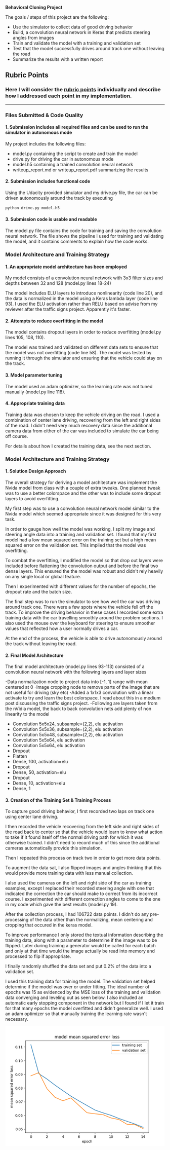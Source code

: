 **Behavioral Cloning Project**

The goals / steps of this project are the following:
* Use the simulator to collect data of good driving behavior
* Build, a convolution neural network in Keras that predicts steering angles from images
* Train and validate the model with a training and validation set
* Test that the model successfully drives around track one without leaving the road
* Summarize the results with a written report


[//]: # (Image References)

[image1]: ./training.png "MSE"

## Rubric Points
### Here I will consider the [rubric points](https://review.udacity.com/#!/rubrics/432/view) individually and describe how I addressed each point in my implementation.  

---
### Files Submitted & Code Quality

#### 1. Submission includes all required files and can be used to run the simulator in autonomous mode

My project includes the following files:
* model.py containing the script to create and train the model
* drive.py for driving the car in autonomous mode
* model.h5 containing a trained convolution neural network 
* writeup_report.md or writeup_report.pdf summarizing the results

#### 2. Submission includes functional code
Using the Udacity provided simulator and my drive.py file, the car can be driven autonomously around the track by executing 
```sh
python drive.py model.h5
```

#### 3. Submission code is usable and readable

The model.py file contains the code for training and saving the convolution neural network. The file shows the pipeline I used for training and validating the model, and it contains comments to explain how the code works.

### Model Architecture and Training Strategy

#### 1. An appropriate model architecture has been employed

My model consists of a convolution neural network with 3x3 filter sizes and depths between 32 and 128 (model.py lines 18-24) 

The model includes ELU layers to introduce nonlinearity (code line 20), and the data is normalized in the model using a Keras lambda layer (code line 93). I used the ELU activation rather than RELU based on advise from my reviewer after the traffic signs project. Apparently it's faster.

#### 2. Attempts to reduce overfitting in the model

The model contains dropout layers in order to reduce overfitting (model.py lines 105, 108, 110). 

The model was trained and validated on different data sets to ensure that the model was not overfitting (code line 58). The model was tested by running it through the simulator and ensuring that the vehicle could stay on the track.

#### 3. Model parameter tuning

The model used an adam optimizer, so the learning rate was not tuned manually (model.py line 118).

#### 4. Appropriate training data

Training data was chosen to keep the vehicle driving on the road. I used a combination of center lane driving, recovering from the left and right sides of the road. I didn't need very much recovery data since the additional camera data from either of the car was included to simulate the car being off course.

For details about how I created the training data, see the next section. 

### Model Architecture and Training Strategy

#### 1. Solution Design Approach

The overall strategy for deriving a model architecture was implement the Nvida model from class with a couple of extra tweaks. One planned tweak was to use a better colorspace and the other was to include some dropout layers to avoid overfitting.

My first step was to use a convolution neural network model similar to the Nvida model which seemed appropriate since it was designed for this very task.

In order to gauge how well the model was working, I split my image and steering angle data into a training and validation set. I found that my first model had a low mean squared error on the training set but a high mean squared error on the validation set. This implied that the model was overfitting. 

To combat the overfitting, I modified the model so that drop out layers were included before flattening the convolution output and before the final two dense layers. This ensured the the model was robust and didn't rely heavily on any single local or global feature. 

Then I experimented with different values for the number of epochs, the dropout rate and the batch size. 

The final step was to run the simulator to see how well the car was driving around track one. There were a few spots where the vehicle fell off the track. To improve the driving behavior in these cases I recorded some extra training data with the car travelling smoothly around the problem sections. I also used the mouse over the keyboard for steering to ensure smoother values that reflected how a user normally drives a car.

At the end of the process, the vehicle is able to drive autonomously around the track without leaving the road.

#### 2. Final Model Architecture

The final model architecture (model.py lines 93-113) consisted of a convolution neural network with the following layers and layer sizes

-Data normalization node to project data into \[-1, 1] range with mean centered at 0
-Image cropping node to remove parts of the image that are not useful for driving (sky etc)
-Added a 1x1x3 convolution with a linear activate to try and learn the best colorspace. I read about this in a medium post discussing the traffic signs project.
-Following are layers taken from the nVidia model, the back to back convolution nets add plenty of non linearity to the model
- Convolution 5x5x24, subsample=(2,2), elu activation
- Convolution 5x5x36, subsample=(2,2), elu activation
- Convolution 5x5x48, subsample=(2,2), elu activation
- Convolution 5x5x64, elu activation
- Convolution 5x5x64, elu activation
- Dropout
- Flatten
- Dense, 100, activation=elu
- Dropout
- Dense, 50, activation=elu
- Dropout
- Dense, 10, activation=elu
- Dense, 1

#### 3. Creation of the Training Set & Training Process

To capture good driving behavior, I first recorded two laps on track one using center lane driving. 

I then recorded the vehicle recovering from the left side and right sides of the road back to center so that the vehicle would learn to know what action to take if it found itself off the normal driving path for which it was otherwise trained. I didn't need to record much of this since the additional cameras automatically provide this simulation.

Then I repeated this process on track two in order to get more data points.

To augment the data sat, I also flipped images and angles thinking that this would provide more training data with less manual collection.

I also used the cameras on the left and right side of the car as training examples, except I replaced their recorded steering angle with one that indicated the correction the car should make to correct from its incorrect course. I experimented with different correction angles to come to the one in my code which gave the best results (model.py 19).

After the collection process, I had 106722 data points. I didn't do any pre-processing of the data other than the normalizing, mean centering and cropping that occured in the keras model.

To improve performance I only stored the textual information describing the training data, along with a parameter to determine if the image was to be flipped. Later during training a generator would be called for each batch and only at that time would the image actually be read into memory and processed to flip if appropriate.

I finally randomly shuffled the data set and put 0.2% of the data into a validation set. 

I used this training data for training the model. The validation set helped determine if the model was over or under fitting. The ideal number of epochs was 15 as evidenced by the MSE loss of the training and validation data converging and leveling out as seen below. I also included an automatic early stopping component in the network but I found if I let it train for that many epochs the model overfitted and didn't generalize well. I used an adam optimizer so that manually training the learning rate wasn't necessary.

![MSE][image1]
